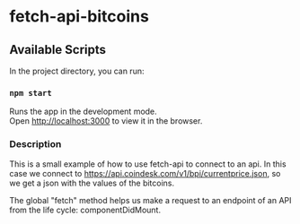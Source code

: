 # fetch-api-bitcoins

## Available Scripts

In the project directory, you can run:

### `npm start`

Runs the app in the development mode.<br />
Open [http://localhost:3000](http://localhost:3000) to view it in the browser.


### Description
This is a small example of how to use fetch-api to connect to an api.
In this case we connect to https://api.coindesk.com/v1/bpi/currentprice.json, so we get a json with the values of the bitcoins.

The global "fetch" method helps us make a request to an endpoint of an API from the life cycle: componentDidMount.